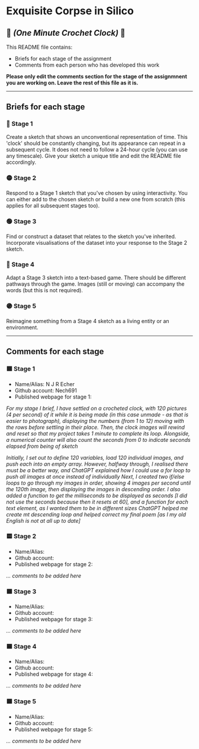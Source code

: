 # Exquisite Corpse in Silico
## 🔻 *(One Minute Crochet Clock)* 🔻

This README file contains:
- Briefs for each stage of the assignment
- Comments from each person who has developed this work

**Please only edit the comments section for the stage of the assignmnent you are working on. Leave the rest of this file as it is.**

*****
## Briefs for each stage

### 🔴 Stage 1
Create a sketch that shows an unconventional representation of time. This 'clock' should be constantly changing, but its appearance can repeat in a subsequent cycle. It does not need to follow a 24-hour cycle (you can use any timescale). Give your sketch a unique title and edit the README file accordingly.

### 🟡 Stage 2
Respond to a Stage 1 sketch that you've chosen by using interactivity. You can either add to the chosen sketch or build a new one from scratch (this applies for all subsequent stages too).

### 🟢 Stage 3
Find or construct a dataset that relates to the sketch you've inherited. Incorporate visualisations of the dataset into your response to the Stage 2 sketch.

### 🔵 Stage 4
Adapt a Stage 3 sketch into a text-based game. There should be different pathways through the game. Images (still or moving) can accompany the words (but this is not required).

### 🟣 Stage 5
Reimagine something from a Stage 4 sketch as a living entity or an environment.

*****
## Comments for each stage

### 🟥 Stage 1
- Name/Alias: N J R Echer 
- Github account: Nech691
- Published webpage for stage 1:

*For my stage I brief, I have settled on a crocheted clock, with 120 pictures (4 per second) of it while it is being made (in this case unmade - as that is easier to photograph), displaying the numbers (from 1 to 12) moving with the rows before settling in their place. Then, the clock images will rewind and reset so that my project takes 1 minute to complete its loop. Alongside, a numerical counter will also count the seconds from 0 to indicate seconds elapsed from being of sketch*

*Initially, I set out to define 120 variables, load 120 individual images, and push each into an empty array. However, halfway through, I realised there must be a better way, and ChatGPT explained how I could use a for loop to push all images at once instead of individually*
*Next, I created two if/else loops to go through my images in order, showing 4 images per second until the 120th image, then displaying the images in descending order. I also added a function to get the milliseconds to be displayed as seconds [I did not use the seconds because then it resets at 60], and a function for each text element, as I wanted them to be in different sizes*
*ChatGPT helped me create mt descending loop and helped correct my final poem [as I my old English is not at all up to date]*


### 🟨 Stage 2
- Name/Alias:
- Github account:
- Published webpage for stage 2:

*... comments to be added here*

### 🟩 Stage 3
- Name/Alias:
- Github account:
- Published webpage for stage 3:

*... comments to be added here*

### 🟦 Stage 4
- Name/Alias:
- Github account:
- Published webpage for stage 4:

*... comments to be added here*

### 🟪 Stage 5
- Name/Alias:
- Github account:
- Published webpage for stage 5:

*... comments to be added here*
